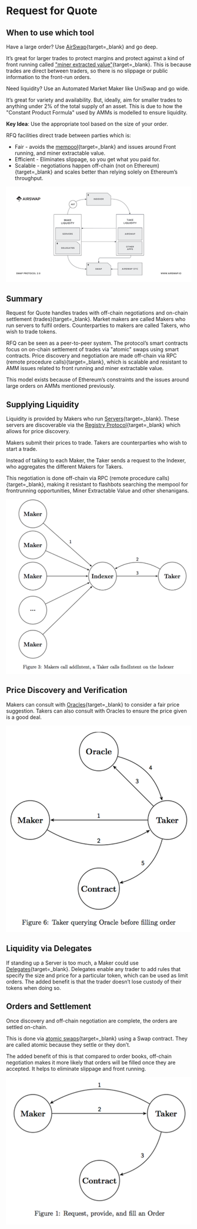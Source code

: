 # Request for Quote

## When to use which tool

Have a large order? Use [AirSwap](https://www.airswap.io/){target=\_blank} and go deep.

It’s great for larger trades to protect margins and protect against a kind of front running called ["miner extracted value"](https://hackmd.io/ivUzk3piQEG8ALzCGbxlag){target=\_blank}. This is because trades are direct between traders, so there is no slippage or public information to the front-run orders.

Need liquidity? Use an Automated Market Maker like UniSwap and go wide.

It’s great for variety and availability. But, ideally, aim for smaller trades to anything under 2% of the total supply of an asset. This is due to how the "Constant Product Formula" used by AMMs is modelled to ensure liquidity.

**Key Idea**: Use the appropriate tool based on the size of your order.

RFQ facilities direct trade between parties which is:

- Fair - avoids the [mempool](https://decrypt.co/42839/inside-the-mysterious-world-of-bitcoins-mempool){target=\_blank} and issues around Front running, and miner extractable value.
- Efficient - Eliminates slippage, so you get what you paid for.
- Scalable - negotiations happen off-chain (not on Ethereum){target=\_blank} and scales better than relying solely on Ethereum’s throughput.

![airswap-overview](/docs/img/S05/airswap-rfq-overview.png)

## Summary

Request for Quote handles trades with off-chain negotiations and on-chain settlement (trades){target=\_blank}. Market makers are called Makers who run servers to fulfil orders. Counterparties to makers are called Takers, who wish to trade tokens.

RFQ can be seen as a peer-to-peer system. The protocol’s smart contracts focus on on-chain settlement of trades via "atomic" swaps using smart contracts. Price discovery and negotiation are made off-chain via RPC (remote procedure calls){target=\_blank}, which is scalable and resistant to AMM issues related to front running and miner extractable value.

This model exists because of Ethereum’s constraints and the issues around large orders on AMMs mentioned previously.

## Supplying Liquidity

Liquidity is provided by Makers who run [Servers](https://docs.airswap.io/guides/makers){target=\_blank}. These servers are discoverable via the [Registry Protocol](https://docs.airswap.io/technology/discovery){target=\_blank} which allows for price discovery.

Makers submit their prices to trade. Takers are counterparties who wish to start a trade.

Instead of talking to each Maker, the Taker sends a request to the Indexer, who aggregates the different Makers for Takers.

This negotiation is done off-chain via RPC (remote procedure calls){target=\_blank}, making it resistant to flashbots searching the mempool for frontrunning opportunities, Miner Extractable Value and other shenanigans.

![airswap-indexer-flow](/docs/img/S05/airswap-indexer-flow.png)

## Price Discovery and Verification

Makers can consult with [Oracles](https://ethereum.org/en/developers/docs/oracles/){target=\_blank} to consider a fair price suggestion. Takers can also consult with Oracles to ensure the price given is a good deal.

![airswap-oracle-flow](/docs/img/S05/airswap-oracle-flow.png)

## Liquidity via Delegates

If standing up a Server is too much, a Maker could use [Delegates](https://medium.com/fluidity/introducing-airswap-delegates-1c3db83be1db){target=\_blank}. Delegates enable any trader to add rules that specify the size and price for a particular token, which can be used as limit orders. The added benefit is that the trader doesn’t lose custody of their tokens when doing so.

## Orders and Settlement

Once discovery and off-chain negotiation are complete, the orders are settled on-chain.

This is done via [atomic swaps](https://support.airswap.io/en/articles/2455935-what-is-an-atomic-swap){target=\_blank} using a Swap contract. They are called atomic because they settle or they don’t.

The added benefit of this is that compared to order books, off-chain negotiation makes it more likely that orders will be filled once they are accepted. It helps to eliminate slippage and front running.

![airwap-swap-flow](/docs/img/S05/airwap-swap-flow.png)
